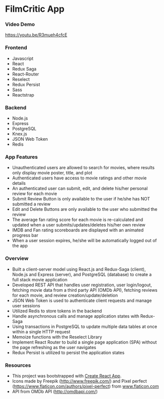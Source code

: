 
# FilmCritic App

### Video Demo
https://youtu.be/R3mueh4cfcE

### Frontend 
* Javascript
* React
* Redux Saga
* React-Router
* Reselect 
* Redux Persist
* Sass
* Reactstrap

### Backend
* Node.js
* Express
* PostgreSQL
* Knex.js
* JSON Web Token
* Redis

### App Features
* Unauthenticated users are allowed to search for movies, where results only display movie poster, title, and plot
* Authenticated users have access to movie ratings and other movie details
* An authenticated user can submit, edit, and delete his/her personal review for each movie
* Submit Review Button is only available to the user if he/she has NOT submitted a review
* Edit and Delete Buttons are only available to the user who submitted the review
* The average fan rating score for each movie is re-calculated and updated when a user submits/updates/deletes his/her own review
* IMDB and Fan rating scoreboards are displayed with an animated progress bar
* When a user session expires, he/she will be automatically logged out of the app

### Overview
* Built a client-server model using React.js and Redux-Saga (client), Node.js and Express (server), and PostgreSQL (database) to create a full stack movie application
* Developed REST API that handles user registration, user login/logout, fetching movie data from a third party API (OMDb API), fetching reviews for each movie, and review creation/update/deletion
* JSON Web Token is used to authenticate client requests and manage user sessions
* Utilized Redis to store tokens in the backend
* Handle asynchronous calls and manage application states with Redux-Saga
* Using transactions in PostgreSQL to update multiple data tables at once within a single HTTP request
* Memoize functions with the Reselect Library
* Implement React Router to build a single page application (SPA) without the page refreshing as the user navigates
* Redux Persist is utilized to persist the application states


### Resources
* This project was bootstrapped with [Create React App](https://github.com/facebook/create-react-app).
* Icons made by Freepik (http://www.freepik.com/) and Pixel perfect (https://www.flaticon.com/authors/pixel-perfect) from www.flaticon.com
* API from OMDb API (http://omdbapi.com/)